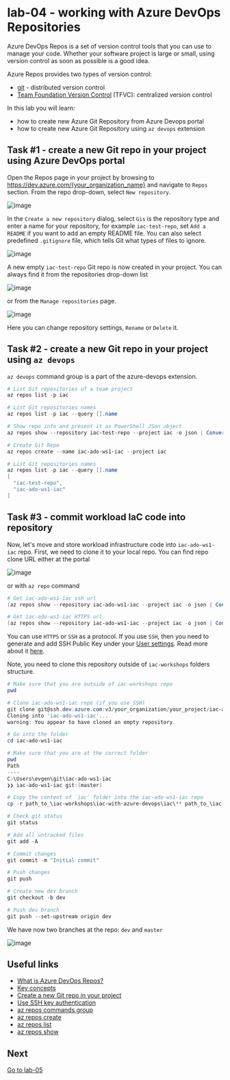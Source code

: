 # lab-04 - working with Azure DevOps Repositories

Azure DevOps Repos is a set of version control tools that you can use to manage your code. Whether your software project is large or small, using version control as soon as possible is a good idea.

Azure Repos provides two types of version control:

* [git](https://learn.microsoft.com/en-us/azure/devops/repos/get-started/what-is-repos?view=azure-devops#git) - distributed version control
* [Team Foundation Version Control](https://learn.microsoft.com/en-us/azure/devops/repos/get-started/what-is-repos?view=azure-devops#tfvc) (TFVC): centralized version control

In this lab you will learn:

* how to create new Azure Git Repository from Azure Devops portal
* how to create new Azure Git Repository using `az devops` extension

## Task #1 - create a new Git repo in your project using Azure DevOps portal

Open the Repos page in your project by browsing to https://dev.azure.com/{your_organization_name} and navigate to `Repos` section. From the repo drop-down, select `New repository`.

![image](images/task1-1.jpg)

In the `Create a new repository` dialog, select `Gis` is the repository type and enter a name for your repository, for example `iac-test-repo`, set `Add a README` if you want to add an empty README file. You can also select predefined `.gitignore` file, which tells Git what types of files to ignore. 

![image](images/task1-2.jpg)

A new empty `iac-test-repo` Git repo is now created in your project. You can always find it from the repositories drop-down list

![image](images/task1-3.jpg)

or from the `Manage repositories` page.

![image](images/task1-4.jpg)

Here you can change repository settings, `Rename` or `Delete` it. 

## Task #2 - create a new Git repo in your project using `az devops`

`az devops` command group is a part of the azure-devops extension.

```powershell
# List Git repositories of a team project
az repos list -p iac

# List Git repositories names
az repos list -p iac --query [].name

# Show repo info and present it as PowerShell JSon object
az repos show --repository iac-test-repo --project iac -o json | ConvertFrom-Json

# Create Git Repo 
az repos create --name iac-ado-ws1-iac --project iac

# List Git repositories names
az repos list -p iac --query [].name
[
  "iac-test-repo",
  "iac-ado-ws1-iac"
]
```

## Task #3 - commit workload IaC code into repository

Now, let's move and store workload infrastructure code into `iac-ado-ws1-iac` repo. 
First, we need to clone it to your local repo. You can find repo clone URL either at the portal

![image](images/task3-1.jpg)

or with `az repo` command

```powershell
# Get iac-ado-ws1-iac ssh url
(az repos show --repository iac-ado-ws1-iac --project iac -o json | ConvertFrom-Json).sshUrl

# Get iac-ado-ws1-iac HTTPS url
(az repos show --repository iac-ado-ws1-iac --project iac -o json | ConvertFrom-Json).remoteUrl
```

You can use `HTTPS` or `SSH` as a protocol. If you use `SSH`, then you need to generate and add SSH Public Key under your [User settings](https://dev.azure.com/ifoobar/_usersSettings/keys). Read more about it [here](https://learn.microsoft.com/en-us/azure/devops/repos/git/use-ssh-keys-to-authenticate?view=azure-devops).

Note, you need to clone this repository outside of `iac-workshops` folders structure. 

```powershell
# Make sure that you are outside of iac-workshops repo
pwd

# Clone iac-ado-ws1-iac repo (if you use SSH)
git clone git@ssh.dev.azure.com:v3/your_organization/your_project/iac-ado-ws1-iac
Cloning into 'iac-ado-ws1-iac'...
warning: You appear to have cloned an empty repository.

# Go into the folder
cd iac-ado-ws1-iac

# Make sure that you are at the correct folder
pwd
Path
----
C:\Users\evgen\git\iac-ado-ws1-iac
❯❯ iac-ado-ws1-iac git:(master) 

# Copy the content of `iac` folder into the iac-ado-ws1-iac repo
cp -r path_to_\iac-workshops\iac-with-azure-devops\iac\** path_to_\iac-ado-ws1-iac

# Check git status
git status

# Add all untracked files
git add -A

# Commit changes
git commit -m "Initial commit"

# Push changes
git push

# Create new dev branch
git checkout -b dev

# Push dev branch
git push --set-upstream origin dev
```

We have now two branches at the repo: `dev` and `master`

![image](images/task3-2.jpg)


## Useful links

* [What is Azure DevOps Repos?](https://learn.microsoft.com/en-us/azure/devops/repos/get-started/what-is-repos?view=azure-devops)
* [Key concepts](https://learn.microsoft.com/en-us/azure/devops/repos/get-started/key-concepts-repos?source=recommendations&view=azure-devops)
* [Create a new Git repo in your project](https://learn.microsoft.com/en-us/azure/devops/repos/git/create-new-repo?view=azure-devops)
* [Use SSH key authentication](https://learn.microsoft.com/en-us/azure/devops/repos/git/use-ssh-keys-to-authenticate?view=azure-devops)
* [az repos commands group](https://learn.microsoft.com/en-us/cli/azure/repos?view=azure-cli-latest)
* [az repos create](https://learn.microsoft.com/en-us/cli/azure/repos?view=azure-cli-latest#az-repos-create)
* [az repos list](https://learn.microsoft.com/en-us/cli/azure/repos?view=azure-cli-latest#az-repos-list)
* [az repos show](https://learn.microsoft.com/en-us/cli/azure/repos?view=azure-cli-latest#az-repos-show)

## Next
[Go to lab-05](../lab-05/readme.md)